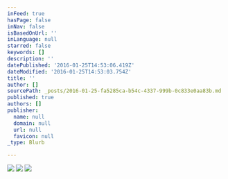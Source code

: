 ```yaml
---
inFeed: true
hasPage: false
inNav: false
isBasedOnUrl: ''
inLanguage: null
starred: false
keywords: []
description: ''
datePublished: '2016-01-25T14:53:06.419Z'
dateModified: '2016-01-25T14:53:03.754Z'
title: ''
author: []
sourcePath: _posts/2016-01-25-fa5285ca-b54c-4337-999b-0c833e0aa83b.md
published: true
authors: []
publisher:
  name: null
  domain: null
  url: null
  favicon: null
_type: Blurb

---
```

![](https://s3-us-west-2.amazonaws.com/the-grid-img/p/13ea15482b87dcdc5b817797dde37eaa25fd54e5.jpg)
![](https://the-grid-user-content.s3-us-west-2.amazonaws.com/bd0f8511-bf5e-419e-9a26-64e59b2dc36f.jpg)
![](https://the-grid-user-content.s3-us-west-2.amazonaws.com/8788f9b7-1f2b-4b8f-a887-0a6a57607486.jpg)